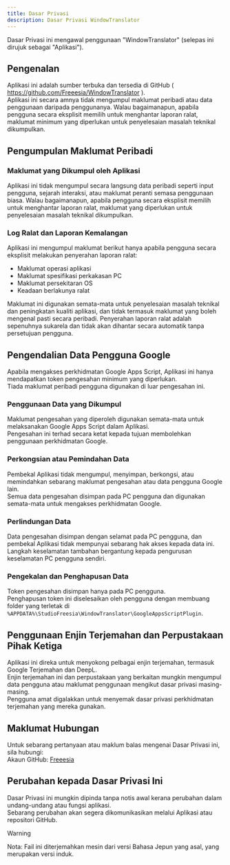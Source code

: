 ```yaml
---
title: Dasar Privasi
description: Dasar Privasi WindowTranslator
---
```


Dasar Privasi ini mengawal penggunaan "WindowTranslator" (selepas ini dirujuk sebagai "Aplikasi").

## Pengenalan
Aplikasi ini adalah sumber terbuka dan tersedia di GitHub ( https://github.com/Freeesia/WindowTranslator ).  
Aplikasi ini secara amnya tidak mengumpul maklumat peribadi atau data penggunaan daripada penggunanya. Walau bagaimanapun, apabila pengguna secara eksplisit memilih untuk menghantar laporan ralat, maklumat minimum yang diperlukan untuk penyelesaian masalah teknikal dikumpulkan.

## Pengumpulan Maklumat Peribadi

### Maklumat yang Dikumpul oleh Aplikasi  
Aplikasi ini tidak mengumpul secara langsung data peribadi seperti input pengguna, sejarah interaksi, atau maklumat peranti semasa penggunaan biasa.
Walau bagaimanapun, apabila pengguna secara eksplisit memilih untuk menghantar laporan ralat, maklumat yang diperlukan untuk penyelesaian masalah teknikal dikumpulkan.

### Log Ralat dan Laporan Kemalangan  
Aplikasi ini mengumpul maklumat berikut hanya apabila pengguna secara eksplisit melakukan penyerahan laporan ralat:

- Maklumat operasi aplikasi
- Maklumat spesifikasi perkakasan PC
- Maklumat persekitaran OS
- Keadaan berlakunya ralat

Maklumat ini digunakan semata-mata untuk penyelesaian masalah teknikal dan peningkatan kualiti aplikasi, dan tidak termasuk maklumat yang boleh mengenal pasti secara peribadi.
Penyerahan laporan ralat adalah sepenuhnya sukarela dan tidak akan dihantar secara automatik tanpa persetujuan pengguna.

## Pengendalian Data Pengguna Google  
Apabila mengakses perkhidmatan Google Apps Script, Aplikasi ini hanya mendapatkan token pengesahan minimum yang diperlukan.  
Tiada maklumat peribadi pengguna digunakan di luar pengesahan ini.

### Penggunaan Data yang Dikumpul  
Maklumat pengesahan yang diperoleh digunakan semata-mata untuk melaksanakan Google Apps Script dalam Aplikasi.  
Pengesahan ini terhad secara ketat kepada tujuan membolehkan penggunaan perkhidmatan Google.

### Perkongsian atau Pemindahan Data  
Pembekal Aplikasi tidak mengumpul, menyimpan, berkongsi, atau memindahkan sebarang maklumat pengesahan atau data pengguna Google lain.  
Semua data pengesahan disimpan pada PC pengguna dan digunakan semata-mata untuk mengakses perkhidmatan Google.

### Perlindungan Data  
Data pengesahan disimpan dengan selamat pada PC pengguna, dan pembekal Aplikasi tidak mempunyai sebarang hak akses kepada data ini.  
Langkah keselamatan tambahan bergantung kepada pengurusan keselamatan PC pengguna sendiri.

### Pengekalan dan Penghapusan Data  
Token pengesahan disimpan hanya pada PC pengguna.  
Penghapusan token ini diselesaikan oleh pengguna dengan membuang folder yang terletak di `%APPDATA%\StudioFreesia\WindowTranslator\GoogleAppsScriptPlugin`.

## Penggunaan Enjin Terjemahan dan Perpustakaan Pihak Ketiga  
Aplikasi ini direka untuk menyokong pelbagai enjin terjemahan, termasuk Google Terjemahan dan DeepL.  
Enjin terjemahan ini dan perpustakaan yang berkaitan mungkin mengumpul data pengguna atau maklumat penggunaan mengikut dasar privasi masing-masing.  
Pengguna amat digalakkan untuk menyemak dasar privasi perkhidmatan terjemahan yang mereka gunakan.

## Maklumat Hubungan  
Untuk sebarang pertanyaan atau maklum balas mengenai Dasar Privasi ini, sila hubungi:  
Akaun GitHub: [Freeesia](https://github.com/Freeesia)

## Perubahan kepada Dasar Privasi Ini  
Dasar Privasi ini mungkin dipinda tanpa notis awal kerana perubahan dalam undang-undang atau fungsi aplikasi.  
Sebarang perubahan akan segera dikomunikasikan melalui Aplikasi atau repositori GitHub.

> [!WARNING]
> Nota: Fail ini diterjemahkan mesin dari versi Bahasa Jepun yang asal, yang merupakan versi induk.
